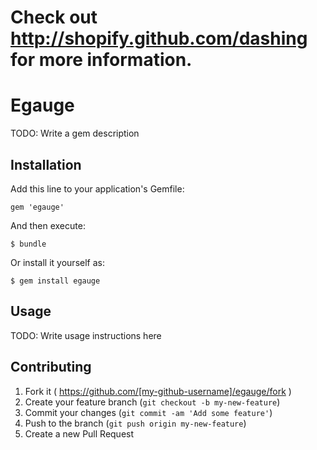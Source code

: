 Check out http://shopify.github.com/dashing for more information.
=======
# Egauge

TODO: Write a gem description

## Installation

Add this line to your application's Gemfile:

    gem 'egauge'

And then execute:

    $ bundle

Or install it yourself as:

    $ gem install egauge

## Usage

TODO: Write usage instructions here

## Contributing

1. Fork it ( https://github.com/[my-github-username]/egauge/fork )
2. Create your feature branch (`git checkout -b my-new-feature`)
3. Commit your changes (`git commit -am 'Add some feature'`)
4. Push to the branch (`git push origin my-new-feature`)
5. Create a new Pull Request
